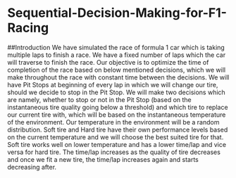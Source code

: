 # Sequential-Decision-Making-for-F1-Racing

##Introduction 
We have simulated the race of formula 1 car which is taking multiple laps to finish a race. We have a fixed number of laps which the car will traverse to finish the race. Our objective is to optimize the time of completion of the race based on below mentioned decisions, which we will make throughout the race with constant time between the decisions. We will have Pit Stops at beginning of every lap in which we will change our tire, should we decide to stop in the Pit Stop.
We will make two decisions which are namely, whether to stop or not in the Pit Stop (based on the
instantaneous tire quality going below a threshold) and which tire to replace our current tire with, which
will be based on the instantaneous temperature of the environment. Our temperature in the environment
will be a random distribution. Soft tire and Hard tire have their own performance levels based on the
current temperature and we will choose the best suited tire for that. Soft tire works well on lower
temperature and has a lower time/lap and vice versa for hard tire. The time/lap increases as the quality of
tire decreases and once we fit a new tire, the time/lap increases again and starts decreasing after.
